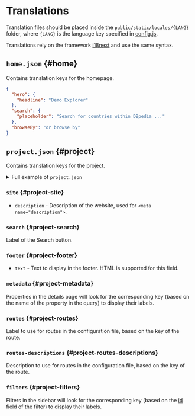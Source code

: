 # Translations

Translation files should be placed inside the `public/static/locales/{LANG}` folder, where `{LANG}` is the language key specified in [config.js](config#search-languages).

Translations rely on the framework [i18next](https://www.i18next.com/) and use the same syntax.

## `home.json` {#home}

Contains translation keys for the homepage.

```json
{
  "hero": {
    "headline": "Demo Explorer"
  },
  "search": {
    "placeholder": "Search for countries within DBpedia ..."
  },
  "browseBy": "or browse by"
}
```

## `project.json` {#project}

Contains translation keys for the project.

<details>
<summary>Full example of <code>project.json</code></summary>

```json
{
  "site": {
    "description": "Description of the Explorer"
  },
  "search": "Search",
  "footer": {
    "text": "This text will appear in the footer. You can use HTML for <strong>effects</strong> and <a href=\"https://www.w3.org/\" target=\"blank\" rel=\"noopener noreferrer\">links</a>."
  },
  "metadata": {
    "@id": "Permalink",
    "description": "Description",
    "language": "Language"
  },
  "routes": {
    "countries": "Countries",
  },
  "routes-descriptions": {
    "countries": "List of countries from DBpedia",
  },
  "filters": {
    "q": "Full text search",
    "language": "Language",
  }
}
```

</details>

### `site` {#project-site}

* `description` - Description of the website, used for `<meta name="description">`.

### `search` {#project-search}

Label of the Search button.

### `footer` {#project-footer}

* `text` - Text to display in the footer. HTML is supported for this field.

### `metadata` {#project-metadata}

Properties in the details page will look for the corresponding key (based on the name of the property in the query) to display their labels.

### `routes` {#project-routes}

Label to use for routes in the configuration file, based on the key of the route.

### `routes-descriptions` {#project-routes-descriptions}

Description to use for routes in the configuration file, based on the key of the route.

### `filters` {#project-filters}

Filters in the sidebar will look for the corresponding key (based on the [id](/api/config#route-filters-id) field of the filter) to display their labels.
